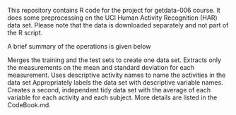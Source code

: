 This repository contains R code for the project for getdata-006 course. It does some preprocessing on the UCI Human Activity Recognition (HAR) data set. Please note that the data is downloaded separately and not part of the R script.

A brief summary of the operations is given below

Merges the training and the test sets to create one data set.
Extracts only the measurements on the mean and standard deviation for each measurement.
Uses descriptive activity names to name the activities in the data set
Appropriately labels the data set with descriptive variable names.
Creates a second, independent tidy data set with the average of each variable for each activity and each subject.
More details are listed in the CodeBook.md.
